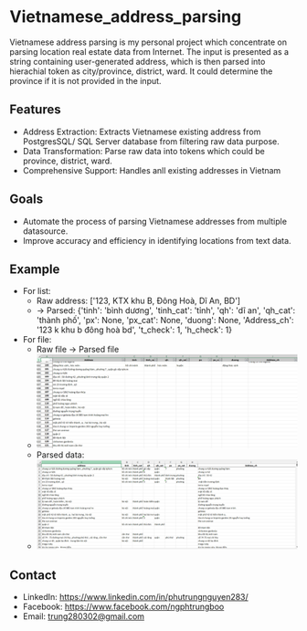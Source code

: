 # Vietnamese_address_parsing
Vietnamese address parsing is my personal project which concentrate on parsing location real estate data from Internet.
The input is presented as a string containing user-generated address, which is then parsed into hierachial token as city/province, district, ward.
It could determine the province if it is not provided in the input. 
## Features
-  Address Extraction: Extracts Vietnamese existing address from PostgresSQL/ SQL Server database from filtering raw data purpose.
-  Data Transformation: Parse raw data into tokens which could be province, district, ward.
-  Comprehensive Support: Handles anll existing addresses in Vietnam
## Goals
- Automate the process of parsing Vietnamese addresses from multiple datasource.
- Improve accuracy and efficiency in identifying locations from text data.
## Example
- For list:
  - Raw address: ['123, KTX khu B, Đông Hoà, Dĩ An, BD']
  - -> Parsed: {'tinh': 'bình dương', 'tinh_cat': 'tỉnh', 'qh': 'dĩ an', 'qh_cat': 'thành phố', 'px': None, 'px_cat': None, 'duong': None, 'Address_ch': '123 k khu b đông hoà bd', 't_check': 1, 'h_check': 1}
- For file:
  - Raw file -> Parsed file
  - ![Raw data sample](raw_excel_data.png)
  - Parsed data:
  -  ![Raw data sample](parsed_address_data.png) 
## Contact
- LinkedIn: https://www.linkedin.com/in/phutrungnguyen283/ 
- Facebook: https://www.facebook.com/ngphtrungboo 
- Email: trung280302@gmail.com 
